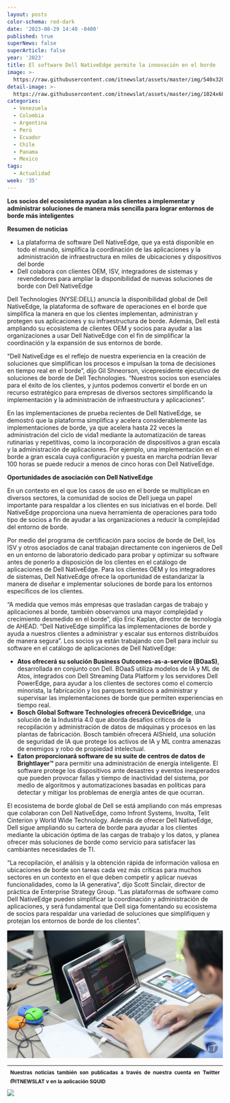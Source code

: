 ```yaml
---
layout: posts
color-schema: red-dark
date: '2023-08-29 14:40 -0400'
published: true
superNews: false
superArticle: false
year: '2023'
title: El software Dell NativeEdge permite la innovación en el borde
image: >-
  https://raw.githubusercontent.com/itnewslat/assets/master/img/540x320/Programador-en-pantalla-p.jpg
detail-image: >-
  https://raw.githubusercontent.com/itnewslat/assets/master/img/1024x680/Programador-en-pantalla-g.jpg
categories:
  - Venezuela
  - Colombia
  - Argentina
  - Perú
  - Ecuador
  - Chile
  - Panama
  - Mexico
tags:
  - Actualidad
week: '35'
---
```

**Los socios del ecosistema ayudan a los clientes a implementar y administrar soluciones de manera más sencilla para lograr entornos de borde más inteligentes**
 
**Resumen de noticias**

- La plataforma de software Dell NativeEdge, que ya está disponible en todo el mundo, simplifica la coordinación de las aplicaciones y la administración de infraestructura en miles de ubicaciones y dispositivos del borde
- Dell colabora con clientes OEM, ISV, integradores de sistemas y revendedores para ampliar la disponibilidad de nuevas soluciones de borde con Dell NativeEdge 

Dell Technologies (NYSE:DELL) anuncia la disponibilidad global de Dell NativeEdge, la plataforma de software de operaciones en el borde que simplifica la manera en que los clientes implementan, administran y protegen sus aplicaciones y su infraestructura de borde. Además, Dell está ampliando su ecosistema de clientes OEM y socios para ayudar a las organizaciones a usar Dell NativeEdge con el fin de simplificar la coordinación y la expansión de sus entornos de borde.
 
“Dell NativeEdge es el reflejo de nuestra experiencia en la creación de soluciones que simplifican los procesos e impulsan la toma de decisiones en tiempo real en el borde”, dijo Gil Shneorson, vicepresidente ejecutivo de soluciones de borde de Dell Technologies. “Nuestros socios son esenciales para el éxito de los clientes, y juntos podemos convertir el borde en un recurso estratégico para empresas de diversos sectores simplificando la implementación y la administración de infraestructura y aplicaciones”.
 
En las implementaciones de prueba recientes de Dell NativeEdge, se demostró que la plataforma simplifica y acelera considerablemente las implementaciones de borde, ya que acelera hasta 22 veces la administración del ciclo de vida1 mediante la automatización de tareas rutinarias y repetitivas, como la incorporación de dispositivos a gran escala y la administración de aplicaciones. Por ejemplo, una implementación en el borde a gran escala cuya configuración y puesta en marcha podrían llevar 100 horas se puede reducir a menos de cinco horas con Dell NativeEdge. 

**Oportunidades de asociación con Dell NativeEdge**
 
En un contexto en el que los casos de uso en el borde se multiplican en diversos sectores, la comunidad de socios de Dell juega un papel importante para respaldar a los clientes en sus iniciativas en el borde. Dell NativeEdge proporciona una nueva herramienta de operaciones para todo tipo de socios a fin de ayudar a las organizaciones a reducir la complejidad del entorno de borde.
 
Por medio del programa de certificación para socios de borde de Dell, los ISV y otros asociados de canal trabajan directamente con ingenieros de Dell en un entorno de laboratorio dedicado para probar y optimizar su software antes de ponerlo a disposición de los clientes en el catálogo de aplicaciones de Dell NativeEdge. Para los clientes OEM y los integradores de sistemas, Dell NativeEdge ofrece la oportunidad de estandarizar la manera de diseñar e implementar soluciones de borde para los entornos específicos de los clientes. 
 
“A medida que vemos más empresas que trasladan cargas de trabajo y aplicaciones al borde, también observamos una mayor complejidad y crecimiento desmedido en el borde”, dijo Eric Kaplan, director de tecnología de AHEAD. “Dell NativeEdge simplifica las implementaciones de borde y ayuda a nuestros clientes a administrar y escalar sus entornos distribuidos de manera segura”.
Los socios ya están trabajando con Dell para incluir su software en el catálogo de aplicaciones de Dell NativeEdge:
 
- **Atos ofrecerá su solución Business Outcomes-as-a-service (BOaaS)**, desarrollada en conjunto con Dell. BOaaS utiliza modelos de IA y ML de Atos, integrados con Dell Streaming Data Platform y los servidores Dell PowerEdge, para ayudar a los clientes de sectores como el comercio minorista, la fabricación y los parques temáticos a administrar y supervisar las implementaciones de borde que permiten experiencias en tiempo real.
- **Bosch Global Software Technologies ofrecerá DeviceBridge**, una solución de la Industria 4.0 que aborda desafíos críticos de la recopilación y administración de datos de máquinas y procesos en las plantas de fabricación. Bosch también ofrecerá AIShield, una solución de seguridad de IA que protege los activos de IA y ML contra amenazas de enemigos y robo de propiedad intelectual.
- **Eaton proporcionará software de su suite de centros de datos de Brightlayer™** para permitir una administración de energía inteligente. El software protege los dispositivos ante desastres y eventos inesperados que pueden provocar fallas y tiempo de inactividad del sistema, por medio de algoritmos y automatizaciones basadas en políticas para detectar y mitigar los problemas de energía antes de que ocurran.
 
El ecosistema de borde global de Dell se está ampliando con más empresas que colaboran con Dell NativeEdge, como Infront Systems, Involta, Telit Cinterion y World Wide Technology. Además de ofrecer Dell NativeEdge, Dell sigue ampliando su cartera de borde para ayudar a los clientes mediante la ubicación óptima de las cargas de trabajo y los datos, y planea ofrecer más soluciones de borde como servicio para satisfacer las cambiantes necesidades de TI.

“La recopilación, el análisis y la obtención rápida de información valiosa en ubicaciones de borde son tareas cada vez más críticas para muchos sectores en un contexto en el que deben competir y aplicar nuevas funcionalidades, como la IA generativa”, dijo Scott Sinclair, director de práctica de Enterprise Strategy Group. “Las plataformas de software como Dell NativeEdge pueden simplificar la coordinación y administración de aplicaciones, y será fundamental que Dell siga fomentando su ecosistema de socios para respaldar una variedad de soluciones que simplifiquen y protejan los entornos de borde de los clientes”.

![](https://raw.githubusercontent.com/itnewslat/assets/master/img/540x320/Programador-en-pantalla-p.jpg)

<table style="height: 42px;" width="569">
<tbody>
<tr>
<td style="text-align: justify;"><sub><strong>Nuestras noticias también son publicadas a través de nuestra cuenta en Twitter <a href="https://twitter.com/itnewslat?lang=es">@ITNEWSLAT</a> y en la aplicación <a href="https://squidapp.co/en/">SQUID</a></strong></sub></td>
</tr>
</tbody>
</table>

<img src="https://tracker.metricool.com/c3po.jpg?hash=56f88a41e39ab42c063cc51676587a04"/>